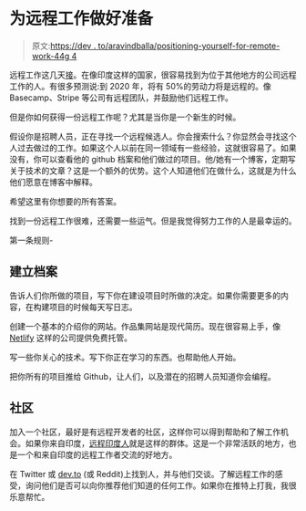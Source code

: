 # 为远程工作做好准备

> 原文:[https://dev . to/aravindballa/positioning-yourself-for-remote-work-44g 4](https://dev.to/aravindballa/positioning-yourself-for-remote-work-44g4)

远程工作这几天[接](https://buffer.com/state-of-remote-work-2019)。在像印度这样的国家，很容易找到为位于其他地方的公司远程工作的人。有很多预测说:到 2020 年，将有 50%的劳动力将是远程的。像 Basecamp、Stripe 等公司有远程团队，并鼓励他们远程工作。

但是你如何获得一份远程工作呢？尤其是当你是一个新生的时候。

假设你是招聘人员，正在寻找一个远程候选人。你会搜索什么？你显然会寻找这个人过去做过的工作。如果这个人以前在同一领域有一些经验，这就很容易了。如果没有，你可以查看他的 github 档案和他们做过的项目。他/她有一个博客，定期写关于技术的文章？这是一个额外的优势。这个人知道他们在做什么，这就是为什么他们愿意在博客中解释。

希望这里有你想要的所有答案。

找到一份远程工作很难，还需要一些运气。但是我觉得努力工作的人是最幸运的。

第一条规则-

## [](#build-a-profile)建立档案

告诉人们你所做的项目，写下你在建设项目时所做的决定。如果你需要更多的内容，在构建项目的时候每天写日志。

创建一个基本的介绍你的网站。作品集网站是现代简历。现在很容易上手，像 [Netlify](http://netlify.com) 这样的公司提供免费托管。

写一些你关心的技术。写下你正在学习的东西。也帮助他人开始。

把你所有的项目推给 Github，让人们，以及潜在的招聘人员知道你会编程。

## [](#community)社区

加入一个社区，最好是有远程开发者的社区，这样你可以得到帮助和了解工作机会。如果你来自印度，[远程印度人](https://remoteindian.com/)就是这样的群体。这是一个非常活跃的地方，也是一个和来自印度的远程工作者交流的好地方。

在 Twitter 或 [dev.to](http://dev.to) (或 Reddit)上找到人，并与他们交谈。了解远程工作的感受，询问他们是否可以向你推荐他们知道的任何工作。如果你在推特上打我，我很乐意帮忙。
